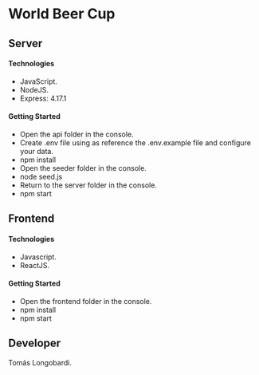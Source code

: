 # World Beer Cup


## Server

#### Technologies

- JavaScript.
- NodeJS.
- Express: 4.17.1

#### Getting Started

- Open the api folder in the console.
- Create .env file using as reference the .env.example file and configure your data. 
- npm install
- Open the seeder folder in the console.
- node seed.js
- Return to the server folder in the console.
- npm start

## Frontend

#### Technologies

- Javascript.
- ReactJS.

#### Getting Started

- Open the frontend folder in the console.
- npm install
- npm start

## Developer

Tomás Longobardi.
